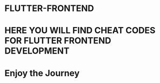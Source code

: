 # FLUTTER-FRONTEND

# HERE YOU WILL FIND CHEAT CODES FOR FLUTTER FRONTEND DEVELOPMENT
# Enjoy the Journey #
